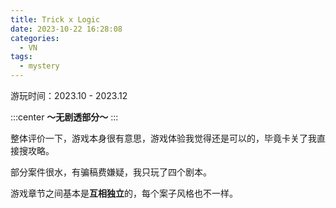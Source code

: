 ```yaml
---
title: Trick x Logic
date: 2023-10-22 16:28:08
categories:
  - VN
tags:
  - mystery
---
```


游玩时间：2023.10 - 2023.12

:::center
**～无剧透部分～**
:::

整体评价一下，游戏本身很有意思，游戏体验我觉得还是可以的，毕竟卡关了我直接搜攻略。

部分案件很水，有骗稿费嫌疑，我只玩了四个剧本。

游戏章节之间基本是**互相独立**的，每个案子风格也不一样。
